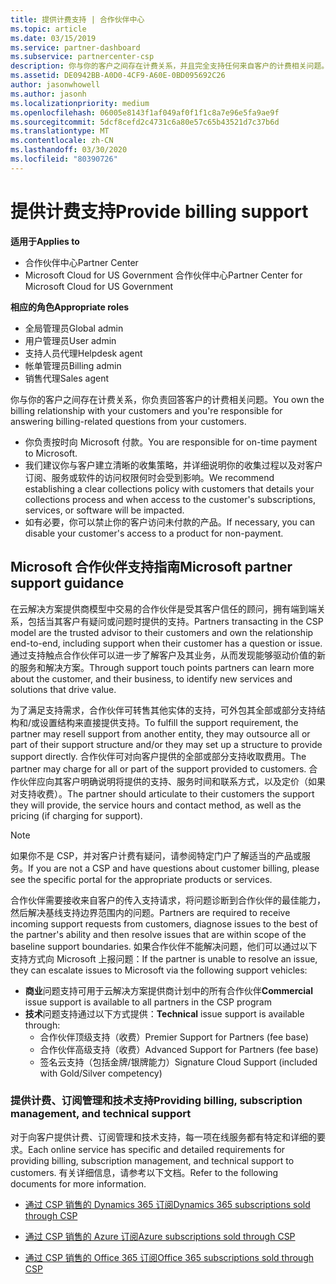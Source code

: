 ```yaml
---
title: 提供计费支持 | 合作伙伴中心
ms.topic: article
ms.date: 03/15/2019
ms.service: partner-dashboard
ms.subservice: partnercenter-csp
description: 你与你的客户之间存在计费关系，并且完全支持任何来自客户的计费相关问题。
ms.assetid: DE0942BB-A0D0-4CF9-A60E-0BD095692C26
author: jasonwhowell
ms.author: jasonh
ms.localizationpriority: medium
ms.openlocfilehash: 06005e8143f1af049af0f1f1c8a7e96e5fa9ae9f
ms.sourcegitcommit: 5dcf8cefd2c4731c6a80e57c65b43521d7c37b6d
ms.translationtype: MT
ms.contentlocale: zh-CN
ms.lasthandoff: 03/30/2020
ms.locfileid: "80390726"
---
```

# <a name="provide-billing-support"></a><span data-ttu-id="8bb71-103">提供计费支持</span><span class="sxs-lookup"><span data-stu-id="8bb71-103">Provide billing support</span></span>

<span data-ttu-id="8bb71-104">**适用于**</span><span class="sxs-lookup"><span data-stu-id="8bb71-104">**Applies to**</span></span>

-  <span data-ttu-id="8bb71-105">合作伙伴中心</span><span class="sxs-lookup"><span data-stu-id="8bb71-105">Partner Center</span></span>
-  <span data-ttu-id="8bb71-106">Microsoft Cloud for US Government 合作伙伴中心</span><span class="sxs-lookup"><span data-stu-id="8bb71-106">Partner Center for Microsoft Cloud for US Government</span></span>

<span data-ttu-id="8bb71-107">**相应的角色**</span><span class="sxs-lookup"><span data-stu-id="8bb71-107">**Appropriate roles**</span></span>
-   <span data-ttu-id="8bb71-108">全局管理员</span><span class="sxs-lookup"><span data-stu-id="8bb71-108">Global admin</span></span>
-   <span data-ttu-id="8bb71-109">用户管理员</span><span class="sxs-lookup"><span data-stu-id="8bb71-109">User admin</span></span>
-   <span data-ttu-id="8bb71-110">支持人员代理</span><span class="sxs-lookup"><span data-stu-id="8bb71-110">Helpdesk agent</span></span>
-   <span data-ttu-id="8bb71-111">帐单管理员</span><span class="sxs-lookup"><span data-stu-id="8bb71-111">Billing admin</span></span>
-   <span data-ttu-id="8bb71-112">销售代理</span><span class="sxs-lookup"><span data-stu-id="8bb71-112">Sales agent</span></span>

<span data-ttu-id="8bb71-113">你与你的客户之间存在计费关系，你负责回答客户的计费相关问题。</span><span class="sxs-lookup"><span data-stu-id="8bb71-113">You own the billing relationship with your customers and you're responsible for answering billing-related questions from your customers.</span></span>

-   <span data-ttu-id="8bb71-114">你负责按时向 Microsoft 付款。</span><span class="sxs-lookup"><span data-stu-id="8bb71-114">You are responsible for on-time payment to Microsoft.</span></span>
-   <span data-ttu-id="8bb71-115">我们建议你与客户建立清晰的收集策略，并详细说明你的收集过程以及对客户订阅、服务或软件的访问权限何时会受到影响。</span><span class="sxs-lookup"><span data-stu-id="8bb71-115">We recommend establishing a clear collections policy with customers that details your collections process and when access to the customer's subscriptions, services, or software will be impacted.</span></span>
-   <span data-ttu-id="8bb71-116">如有必要，你可以禁止你的客户访问未付款的产品。</span><span class="sxs-lookup"><span data-stu-id="8bb71-116">If necessary, you can disable your customer's access to a product for non-payment.</span></span>

## <a name="microsoft-partner-support-guidance"></a><span data-ttu-id="8bb71-117">Microsoft 合作伙伴支持指南</span><span class="sxs-lookup"><span data-stu-id="8bb71-117">Microsoft partner support guidance</span></span>

<span data-ttu-id="8bb71-118">在云解决方案提供商模型中交易的合作伙伴是受其客户信任的顾问，拥有端到端关系，包括当其客户有疑问或问题时提供的支持。</span><span class="sxs-lookup"><span data-stu-id="8bb71-118">Partners transacting in the CSP model are the trusted advisor to their customers and own the relationship end-to-end, including support when their customer has a question or issue.</span></span> <span data-ttu-id="8bb71-119">通过支持触点合作伙伴可以进一步了解客户及其业务，从而发现能够驱动价值的新的服务和解决方案。</span><span class="sxs-lookup"><span data-stu-id="8bb71-119">Through support touch points partners can learn more about the customer, and their business, to identify new services and solutions that drive value.</span></span>

<span data-ttu-id="8bb71-120">为了满足支持需求，合作伙伴可转售其他实体的支持，可外包其全部或部分支持结构和/或设置结构来直接提供支持。</span><span class="sxs-lookup"><span data-stu-id="8bb71-120">To fulfill the support requirement, the partner may resell support from another entity, they may outsource all or part of their support structure and/or they may set up a structure to provide support directly.</span></span>  <span data-ttu-id="8bb71-121">合作伙伴可对向客户提供的全部或部分支持收取费用。</span><span class="sxs-lookup"><span data-stu-id="8bb71-121">The partner may charge for all or part of the support provided to customers.</span></span> <span data-ttu-id="8bb71-122">合作伙伴应向其客户明确说明将提供的支持、服务时间和联系方式，以及定价（如果对支持收费）。</span><span class="sxs-lookup"><span data-stu-id="8bb71-122">The partner should articulate to their customers the support they will provide, the service hours and contact method, as well as the pricing (if charging for support).</span></span> 

>[!Note]
><span data-ttu-id="8bb71-123">如果你不是 CSP，并对客户计费有疑问，请参阅特定门户了解适当的产品或服务。</span><span class="sxs-lookup"><span data-stu-id="8bb71-123">If you are not a CSP and have questions about customer billing, please see the specific portal for the appropriate products or services.</span></span>

<span data-ttu-id="8bb71-124">合作伙伴需要接收来自客户的传入支持请求，将问题诊断到合作伙伴的最佳能力，然后解决基线支持边界范围内的问题。</span><span class="sxs-lookup"><span data-stu-id="8bb71-124">Partners are required to receive incoming support requests from customers, diagnose issues to the best of the partner's ability and then resolve issues that are within scope of the baseline support boundaries.</span></span> <span data-ttu-id="8bb71-125">如果合作伙伴不能解决问题，他们可以通过以下支持方式向 Microsoft 上报问题：</span><span class="sxs-lookup"><span data-stu-id="8bb71-125">If the partner is unable to resolve an issue, they can escalate issues to Microsoft via the following support vehicles:</span></span>

- <span data-ttu-id="8bb71-126">**商业**问题支持可用于云解决方案提供商计划中的所有合作伙伴</span><span class="sxs-lookup"><span data-stu-id="8bb71-126">**Commercial** issue support is available to all partners in the CSP program</span></span>
-   <span data-ttu-id="8bb71-127">**技术**问题支持通过以下方式提供：</span><span class="sxs-lookup"><span data-stu-id="8bb71-127">**Technical** issue support is available through:</span></span>
    -   <span data-ttu-id="8bb71-128">合作伙伴顶级支持（收费）</span><span class="sxs-lookup"><span data-stu-id="8bb71-128">Premier Support for Partners (fee base)</span></span>
    -   <span data-ttu-id="8bb71-129">合作伙伴高级支持（收费）</span><span class="sxs-lookup"><span data-stu-id="8bb71-129">Advanced Support for Partners (fee base)</span></span>
    -   <span data-ttu-id="8bb71-130">签名云支持（包括金牌/银牌能力）</span><span class="sxs-lookup"><span data-stu-id="8bb71-130">Signature Cloud Support (included with Gold/Silver competency)</span></span>

### <a name="providing-billing-subscription-management-and-technical-support"></a><span data-ttu-id="8bb71-131">提供计费、订阅管理和技术支持</span><span class="sxs-lookup"><span data-stu-id="8bb71-131">Providing billing, subscription management, and technical support</span></span> 

<span data-ttu-id="8bb71-132">对于向客户提供计费、订阅管理和技术支持，每一项在线服务都有特定和详细的要求。</span><span class="sxs-lookup"><span data-stu-id="8bb71-132">Each online service has specific and detailed requirements for providing billing, subscription management, and technical support to customers.</span></span> <span data-ttu-id="8bb71-133">有关详细信息，请参考以下文档。</span><span class="sxs-lookup"><span data-stu-id="8bb71-133">Refer to the following documents for more information.</span></span>

-   [<span data-ttu-id="8bb71-134">通过 CSP 销售的 Dynamics 365 订阅</span><span class="sxs-lookup"><span data-stu-id="8bb71-134">Dynamics 365 subscriptions sold through CSP</span></span>](https://www.microsoftpartnercommunity.com/t5/CSP/Microsoft-Partner-Support-Guidance/m-p/5262#M30)

-   [<span data-ttu-id="8bb71-135">通过 CSP 销售的 Azure 订阅</span><span class="sxs-lookup"><span data-stu-id="8bb71-135">Azure subscriptions sold through CSP</span></span>](https://www.microsoftpartnercommunity.com/t5/CSP/Microsoft-Partner-Support-Guidance/m-p/5263#M31)

-   [<span data-ttu-id="8bb71-136">通过 CSP 销售的 Office 365 订阅</span><span class="sxs-lookup"><span data-stu-id="8bb71-136">Office 365 subscriptions sold through CSP</span></span>](https://www.microsoftpartnercommunity.com/t5/CSP/Microsoft-Partner-Support-Guidance/m-p/5264#M32)
 


